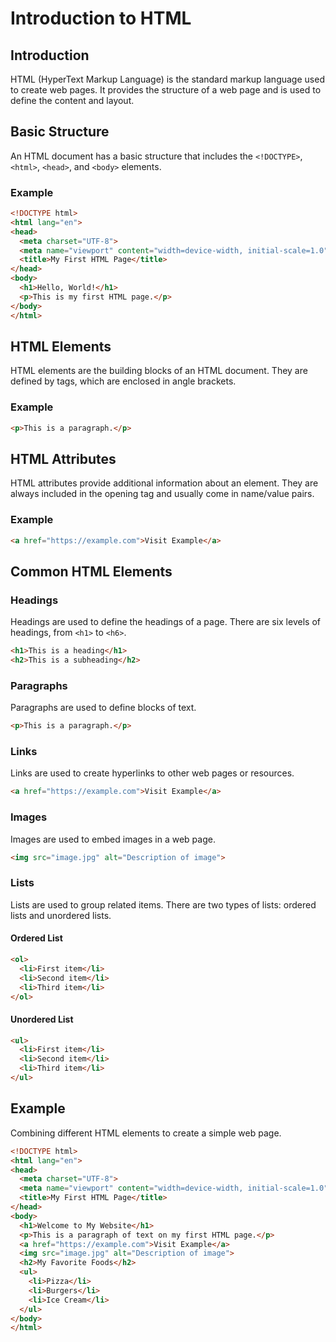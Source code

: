 # Introduction to HTML

## Introduction

HTML (HyperText Markup Language) is the standard markup language used to create web pages. It provides the structure of a web page and is used to define the content and layout.

## Basic Structure

An HTML document has a basic structure that includes the `<!DOCTYPE>`, `<html>`, `<head>`, and `<body>` elements.

### Example

```html
<!DOCTYPE html>
<html lang="en">
<head>
  <meta charset="UTF-8">
  <meta name="viewport" content="width=device-width, initial-scale=1.0">
  <title>My First HTML Page</title>
</head>
<body>
  <h1>Hello, World!</h1>
  <p>This is my first HTML page.</p>
</body>
</html>
```

## HTML Elements

HTML elements are the building blocks of an HTML document. They are defined by tags, which are enclosed in angle brackets.

### Example

```html
<p>This is a paragraph.</p>
```

## HTML Attributes

HTML attributes provide additional information about an element. They are always included in the opening tag and usually come in name/value pairs.

### Example

```html
<a href="https://example.com">Visit Example</a>
```

## Common HTML Elements

### Headings

Headings are used to define the headings of a page. There are six levels of headings, from `<h1>` to `<h6>`.

```html
<h1>This is a heading</h1>
<h2>This is a subheading</h2>
```

### Paragraphs

Paragraphs are used to define blocks of text.

```html
<p>This is a paragraph.</p>
```

### Links

Links are used to create hyperlinks to other web pages or resources.

```html
<a href="https://example.com">Visit Example</a>
```

### Images

Images are used to embed images in a web page.

```html
<img src="image.jpg" alt="Description of image">
```

### Lists

Lists are used to group related items. There are two types of lists: ordered lists and unordered lists.

#### Ordered List

```html
<ol>
  <li>First item</li>
  <li>Second item</li>
  <li>Third item</li>
</ol>
```

#### Unordered List

```html
<ul>
  <li>First item</li>
  <li>Second item</li>
  <li>Third item</li>
</ul>
```

## Example

Combining different HTML elements to create a simple web page.

```html
<!DOCTYPE html>
<html lang="en">
<head>
  <meta charset="UTF-8">
  <meta name="viewport" content="width=device-width, initial-scale=1.0">
  <title>My First HTML Page</title>
</head>
<body>
  <h1>Welcome to My Website</h1>
  <p>This is a paragraph of text on my first HTML page.</p>
  <a href="https://example.com">Visit Example</a>
  <img src="image.jpg" alt="Description of image">
  <h2>My Favorite Foods</h2>
  <ul>
    <li>Pizza</li>
    <li>Burgers</li>
    <li>Ice Cream</li>
  </ul>
</body>
</html>
